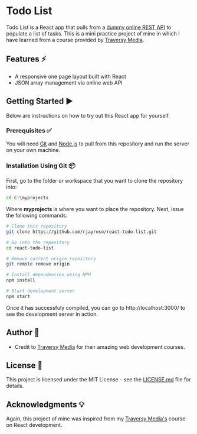 # Todo List
Todo List is a React app that pulls from a [dummy online REST API](https://jsonplaceholder.typicode.com) to populate a list of tasks.
This is a mini practice project of mine in which I have learned from a course provided by [Traversy Media](https://www.traversymedia.com/).
## Features :zap:
- A responsive one page layout built with React 
- JSON array management via online web API
## Getting Started :arrow_forward:
Below are instructions on how to try out this React app for yourself.
### Prerequisites :white_check_mark:  
You will need [Git](https://git-scm.com/) and [Node.js](https://nodejs.org/en/download/) to pull from this repository and run the server on your own machine. 
### Installation Using Git :package:
First, go to the folder or workspace that you want to clone the repository into:
```bash
cd C:\myprojects
```
Where **myprojects** is where you want to place the repository. 
Next, issue the following commands:
```bash
# Clone this repository
git clone https://github.com/rjayroso/react-todo-list.git

# Go into the repository
cd react-todo-list

# Remove current origin repository
git remote remove origin 

# Install dependencies using NPM
npm install

# Start development server
npm start
```
Once it has successfuly compiled, you can go to http://localhost:3000/ to see the development server in action.
## Author :book:
- Credit to [Traversy Media](https://www.traversymedia.com/) for their amazing web development courses.
## License :page_facing_up:
This project is licensed under the MIT License - see the [LICENSE.md](https://github.com/rjayroso/react-todo-list/blob/master/LICENSE) file for details.
## Acknowledgments :bulb:
Again, this project of mine was inspired from my [Traversy Media's](https://www.traversymedia.com/) course on React development.
